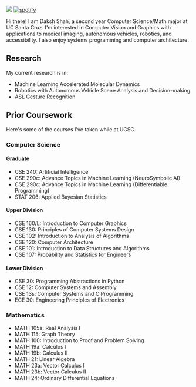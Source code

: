 ![](https://komarev.com/ghpvc/?username=dakshshah03)
[![spotify](https://api.statusbadges.me/badge/spotify/313141511141195777)](https://api.statusbadges.me/openspotify/313141511141195777) <br>


Hi there! I am Daksh Shah, a second year Computer Science/Math major at UC Santa Cruz.
I'm interested in Computer Vision and Graphics with applications to medical imaging, autonomous vehicles, robotics, and accessibility. I also enjoy systems programming and computer architecture.

## Research
My current research is in:
- Machine Learning Accelerated Molecular Dynamics
- Robotics with Autonomous Vehicle Scene Analysis and Decision-making
- ASL Gesture Recognition

## Prior Coursework
Here's some of the courses I've taken while at UCSC.
### Computer Science

#### Graduate
- CSE 240: Artificial Intelligence
- CSE 290c: Advance Topics in Machine Learning (NeuroSymbolic AI)
- CSE 290c: Advance Topics in Machine Learning (Differentiable Programming)
- STAT 206: Applied Bayesian Statistics

#### Upper Division
- CSE 160/L: Introduction to Computer Graphics
- CSE 130: Principles of Computer Systems Design
- CSE 102: Introduction to Analysis of Algorithms
- CSE 120: Computer Architecture
- CSE 101: Introduction to Data Structures and Algorithms
- CSE 107: Probability and Statistics for Engineers

#### Lower Division
- CSE 30: Programming Abstractions in Python
- CSE 12: Computer Systems and Assembly
- CSE 13s: Computer Systems and C Programming
- ECE 30: Engineering Principles of Electronics


### Mathematics
- MATH 105a: Real Analysis I
- MATH 115: Graph Theory
- MATH 100: Introduction to Proof and Problem Solving
- MATH 19a: Calculus I
- MATH 19b: Calculus II
- MATH 21: Linear Algebra
- MATH 23a: Vector Calculus I
- MATH 23b: Vector Calculus II
- MATH 24: Ordinary Differential Equations

<!-- ## Planned Coursework
### Computer Science
- CSE 240: Artificial Intelligence (Planned Fall 2024)
- CSE 244A: Foundations of Deep Learning (Planned Fall 2024)
- CSE 113: Parallel Programming (Planned Winter 2025)
- CSE 115a: Software Engineering (Planned Winter 2025)
- CSE 110A: Compiler Design I (Planned Spring 2025)-->

<!--
**dakshshah03/dakshshah03** is a ✨ _special_ ✨ repository because its `README.md` (this file) appears on your GitHub profile.

Here are some ideas to get you started:

- 🔭 I’m currently working on ...
- 🌱 I’m currently learning ...
- 👯 I’m looking to collaborate on ...
- 🤔 I’m looking for help with ...
- 💬 Ask me about ...
- 📫 How to reach me: ...
- 😄 Pronouns: ...
- ⚡ Fun fact: ...
-->
